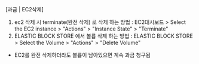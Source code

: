 [과금 | EC2삭제]
1) ec2 삭제 시 terminate(완전 삭제) 로 삭제 
 하는 방법 : EC2대시보드 > Select the EC2 instance > "Actions" > "Instance State" > "Terminate"
2) ELASTIC BLOCK STORE 에서 볼륨 삭제 
 하는 방법 : ELASTIC BLOCK STORE > Select the Volume > "Actions" > "Delete Volume"
 
* EC2를 완전 삭제하더라도 볼륨이 남아있으면 계속 과금 청구됨 
